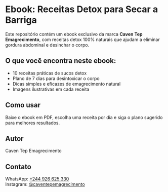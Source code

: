 # Ebook: Receitas Detox para Secar a Barriga

Este repositório contém um ebook exclusivo da marca **Caven Tep Emagrecimento**, com receitas detox 100% naturais que ajudam a eliminar gordura abdominal e desinchar o corpo.

## O que você encontra neste ebook:
- 10 receitas práticas de sucos detox
- Plano de 7 dias para desintoxicar o corpo
- Dicas simples e eficazes de emagrecimento natural
- Imagens ilustrativas em cada receita

## Como usar
Baixe o ebook em PDF, escolha uma receita por dia e siga o plano sugerido para melhores resultados.

## Autor
Caven Tep Emagrecimento

## Contato
WhatsApp: [+244 926 625 330](https://wa.me/244926625330)  
Instagram: [@caventepemagrecimento](https://instagram.com/seuuseraqui)
